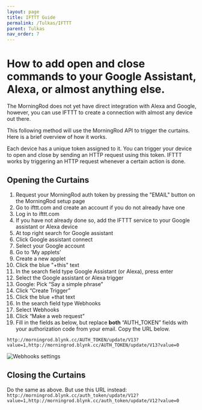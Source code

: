 ```yaml
---
layout: page
title: IFTTT Guide
permalink: /Tulkas/IFTTT
parent: Tulkas
nav_order: 7
---
```


# How to add open and close commands to your Google Assistant, Alexa, or almost anything else.

The MorningRod does not yet have direct integration with Alexa and Google, however, you can use IFTTT to create a connection with almost any device out there.

This following method will use the MorningRod API to trigger the curtains. Here is a brief overview of how it works.

Each device has a unique token assigned to it. You can trigger your device to open and close by sending an HTTP request using this token. IFTTT works by triggering an HTTP request whenever a certain action is done.

## Opening the Curtains

1) Request your MorningRod auth token by pressing the "EMAIL" button on the MorningRod setup page  
2) Go to ifttt.com and create an account if you do not already have one  
3) Log in to ifttt.com  
4) If you have not already done so, add the IFTTT service to your Google assistant or Alexa device  
5) At top right search for Google assistant  
6) Click Google assistant connect  
7) Select your Google account  
8) Go to ‘My applets’  
9) Create a new applet  
10) Click the blue "+this" text  
11) In the search field type Google Assistant (or Alexa), press enter  
12) Select the Google assistant or Alexa trigger  
13) Google: Pick “Say a simple phrase”  
14) Click “Create Trigger”  
15) Click the blue +that  text  
16) In the search field type Webhooks  
17) Select Webhooks  
18) Click “Make a web request”  
19) Fill in the fields as below, but replace <b>both</b> “AUTH_TOKEN” fields with your authorization code from your email. Copy the URL below.  

```http://morningrod.blynk.cc/AUTH_TOKEN/update/V13?value=1,http://morningrod.blynk.cc/AUTH_TOKEN/update/V13?value=0```

![Webhooks settings](\images\IFTTT_fill_in.png "IFTTT Settings")


## Closing the Curtains

Do the same as above. But use this URL instead:
```http://morningrod.blynk.cc/auth_token/update/V12?value=1,http://morningrod.blynk.cc/auth_token/update/V12?value=0```

